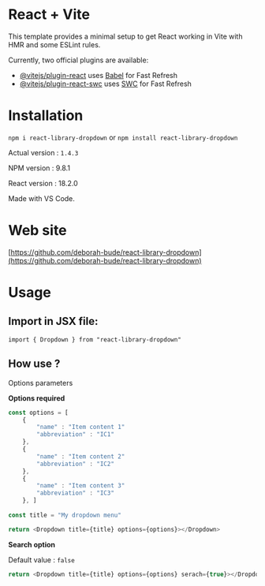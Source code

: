 # React + Vite

This template provides a minimal setup to get React working in Vite with HMR and some ESLint rules.

Currently, two official plugins are available:

- [@vitejs/plugin-react](https://github.com/vitejs/vite-plugin-react/blob/main/packages/plugin-react/README.md) uses [Babel](https://babeljs.io/) for Fast Refresh
- [@vitejs/plugin-react-swc](https://github.com/vitejs/vite-plugin-react-swc) uses [SWC](https://swc.rs/) for Fast Refresh

# Installation
`npm i react-library-dropdown`
or
`npm install react-library-dropdown`

Actual version : `1.4.3`

NPM version : 9.8.1

React version : 18.2.0

Made with VS Code.

# Web site
[https://github.com/deborah-bude/react-library-dropdown](https://github.com/deborah-bude/react-library-dropdown)

# Usage
## Import in JSX file:
`import { Dropdown } from "react-library-dropdown"`

## How use ?
Options parameters

**Options required**
``` js
const options = [
    {
        "name" : "Item content 1"
        "abbreviation" : "IC1"
    }, 
    {
        "name" : "Item content 2"
        "abbreviation" : "IC2"
    }, 
    {
        "name" : "Item content 3"
        "abbreviation" : "IC3"
    }, ]
    
const title = "My dropdown menu"

return <Dropdown title={title} options={options}></Dropdown>

```

**Search option**

Default value : `false`
``` js
return <Dropdown title={title} options={options} serach={true}></Dropdown>
```